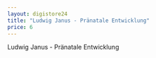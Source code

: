 ```yaml
---
layout: digistore24
title: "Ludwig Janus - Pränatale Entwicklung"
price: 6
---
```

<p>Ludwig Janus - Pr&#xE4;natale Entwicklung</p>